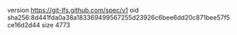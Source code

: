 version https://git-lfs.github.com/spec/v1
oid sha256:8d441fda0a38a183369499567255d23926c6bee6dd20c871bee57f5ce16d2d44
size 4773
